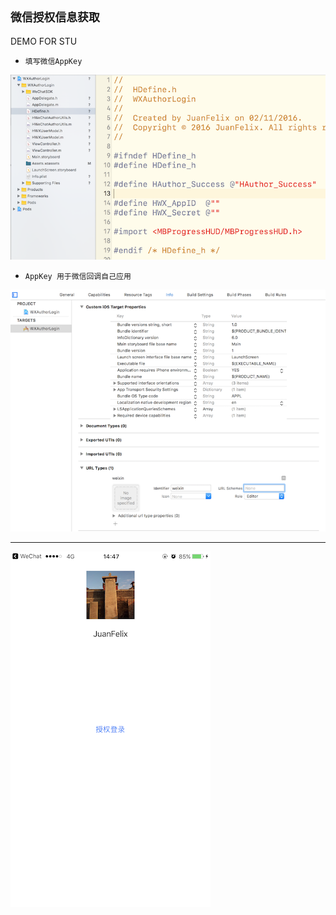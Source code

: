 ## `微信授权信息获取`

>
DEMO FOR STU

- `填写微信AppKey`

>
![IMAGE2](https://github.com/iFallen/WXAuthor/raw/master/ScreenShots/img1.png)

- `AppKey 用于微信回调自己应用`

>
![IMAGE2](https://github.com/iFallen/WXAuthor/raw/master/ScreenShots/img2.png)

---

>
![IMAGE2](https://github.com/iFallen/WXAuthor/raw/master/ScreenShots/img3.png)